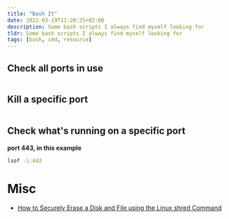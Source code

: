 ```yaml
---
title: "Bash It"
date: 2022-03-19T11:20:25+02:00
description: Some bash scripts I always find myself looking for
tldr: Some bash scripts I always find myself looking for
tags: [bash, cmd, resource]
---
```


## Check all ports in use

```bash

```

## Kill a specific port

```bash

```

## Check what's running on a specific port
**port 443, in this example**

```bash
lsof -i:443
```

# Misc
- [How to Securely Erase a Disk and File using the Linux shred Command](https://www.freecodecamp.org/news/securely-erasing-a-disk-and-file-using-linux-command-shred/)